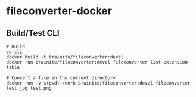 # fileconverter-docker

## Build/Test CLI

```
# Build
cd cli
docker build -t brainite/fileconverter:devel .
docker run brainite/fileconverter:devel fileconverter list extension-table

# Convert a file in the current directory
docker run -v $(pwd):/work brainite/fileconverter:devel fileconverter test.jpg test.png
```